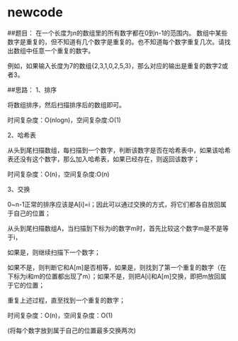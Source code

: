 # newcode
##题目：
在一个长度为n的数组里的所有数字都在0到n-1的范围内。 数组中某些数字是重复的，但不知道有几个数字是重复的。也不知道每个数字重复几次。请找出数组中任意一个重复的数字。

例如，如果输入长度为7的数组{2,3,1,0,2,5,3}，那么对应的输出是重复的数字2或者3。

##思路：
1、排序

将数组排序，然后扫描排序后的数组即可。

时间复杂度：O(nlogn)，空间复杂度:O(1)

2、哈希表

从头到尾扫描数组，每扫描到一个数字，判断该数字是否在哈希表中，如果该哈希表还没有这个数字，那么加入哈希表，如果已经存在，则返回该数字；

时间复杂度：O(n)，空间复杂度:O(n)

3、交换

0~n-1正常的排序应该是A[i]=i；因此可以通过交换的方式，将它们都各自放回属于自己的位置；

从头到尾扫描数组A，当扫描到下标为i的数字m时，首先比较这个数字m是不是等于i，

如果是，则继续扫描下一个数字；

如果不是，则判断它和A[m]是否相等，如果是，则找到了第一个重复的数字（在下标为i和m的位置都出现了m）；如果不是，则把A[i]和A[m]交换，即把m放回属于它的位置；

重复上述过程，直至找到一个重复的数字；

时间复杂度：O(n)，空间复杂度：O(1)

(将每个数字放到属于自己的位置最多交换两次)
